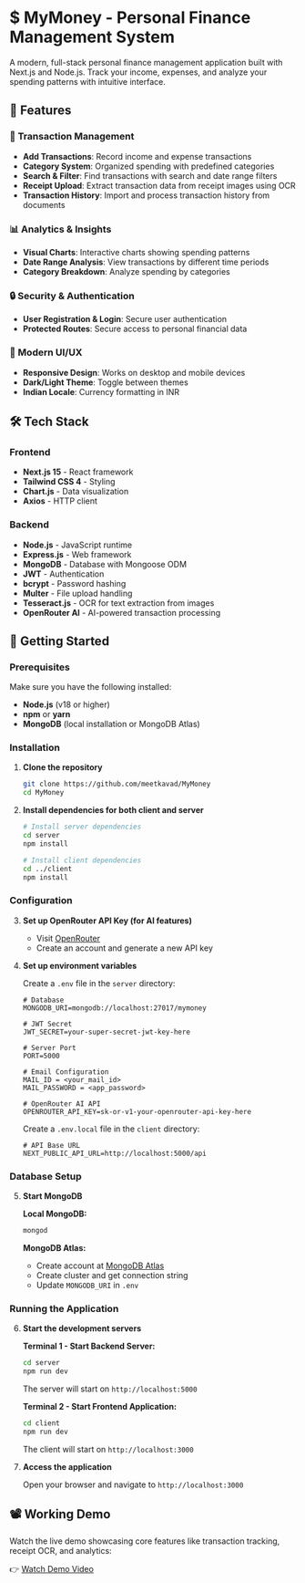 # $ MyMoney - Personal Finance Management System

A modern, full-stack personal finance management application built with Next.js and Node.js. Track your income, expenses, and analyze your spending patterns with intuitive interface.

## 🌟 Features

### 💸 Transaction Management
- **Add Transactions**: Record income and expense transactions
- **Category System**: Organized spending with predefined categories
- **Search & Filter**: Find transactions with search and date range filters
- **Receipt Upload**: Extract transaction data from receipt images using OCR
- **Transaction History**: Import and process transaction history from documents

### 📊 Analytics & Insights
- **Visual Charts**: Interactive charts showing spending patterns
- **Date Range Analysis**: View transactions by different time periods
- **Category Breakdown**: Analyze spending by categories

### 🔒 Security & Authentication
- **User Registration & Login**: Secure user authentication
- **Protected Routes**: Secure access to personal financial data

### 📱 Modern UI/UX
- **Responsive Design**: Works on desktop and mobile devices
- **Dark/Light Theme**: Toggle between themes
- **Indian Locale**: Currency formatting in INR

## 🛠️ Tech Stack

### Frontend
- **Next.js 15** - React framework
- **Tailwind CSS 4** - Styling
- **Chart.js** - Data visualization
- **Axios** - HTTP client

### Backend
- **Node.js** - JavaScript runtime
- **Express.js** - Web framework
- **MongoDB** - Database with Mongoose ODM
- **JWT** - Authentication
- **bcrypt** - Password hashing
- **Multer** - File upload handling
- **Tesseract.js** - OCR for text extraction from images
- **OpenRouter AI** - AI-powered transaction processing


## 🚀 Getting Started

### Prerequisites

Make sure you have the following installed:
- **Node.js** (v18 or higher)
- **npm** or **yarn**
- **MongoDB** (local installation or MongoDB Atlas)

### Installation

1. **Clone the repository**
   ```bash
   git clone https://github.com/meetkavad/MyMoney
   cd MyMoney
   ```

2. **Install dependencies for both client and server**
   ```bash
   # Install server dependencies
   cd server
   npm install

   # Install client dependencies
   cd ../client
   npm install
   ```

### Configuration

3. **Set up OpenRouter API Key (for AI features)**

   - Visit [OpenRouter](https://openrouter.ai/settings/keys)
   - Create an account and generate a new API key

4. **Set up environment variables**

   Create a `.env` file in the `server` directory:
   ```env
   # Database
   MONGODB_URI=mongodb://localhost:27017/mymoney

   # JWT Secret
   JWT_SECRET=your-super-secret-jwt-key-here

   # Server Port
   PORT=5000

   # Email Configuration
   MAIL_ID = <your_mail_id>
   MAIL_PASSWORD = <app_password>

   # OpenRouter AI API
   OPENROUTER_API_KEY=sk-or-v1-your-openrouter-api-key-here
   ```

   Create a `.env.local` file in the `client` directory:
   ```env
   # API Base URL
   NEXT_PUBLIC_API_URL=http://localhost:5000/api
   ```

### Database Setup

5. **Start MongoDB**
   
   **Local MongoDB:**
   ```bash
   mongod
   ```

   **MongoDB Atlas:**
   - Create account at [MongoDB Atlas](https://www.mongodb.com/atlas)
   - Create cluster and get connection string
   - Update `MONGODB_URI` in `.env`

### Running the Application

6. **Start the development servers**

   **Terminal 1 - Start Backend Server:**
   ```bash
   cd server
   npm run dev
   ```
   The server will start on `http://localhost:5000`

   **Terminal 2 - Start Frontend Application:**
   ```bash
   cd client
   npm run dev
   ```
   The client will start on `http://localhost:3000`

7. **Access the application**
   
   Open your browser and navigate to `http://localhost:3000`


## 📽️ Working Demo

Watch the live demo showcasing core features like transaction tracking, receipt OCR, and analytics:

👉 [Watch Demo Video](https://drive.google.com/file/d/1Z26Tu15O-MnM768PSWaEIiOTIzGQAtv5/view?usp=drive_link)